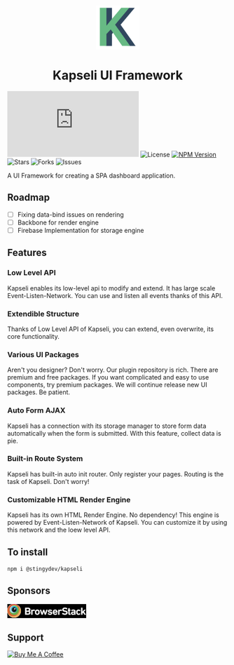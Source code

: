 <p align="center">
    <img src="./kapseli-logo.png" alt="kapseli-logo" height="100"><br>
</p>
<h1 align="center">Kapseli UI Framework</h1>

![Code Size](https://badgen.net/badgesize/normal/Stingy-Developer/Kapseli-UI-Framework/master/dist/js/bundle.js?style=flat-square&label=size&color=47BB77&labelColor=000)
![License](https://badgen.net/badge/license/MIT/blue?style=flat-square&color=47BB77&labelColor=000)
[![NPM Version](https://img.shields.io/npm/v/@stingydev/kapseli?style=flat-square&color=47BB77&labelColor=000)](https://www.npmjs.com/package/@stingydev/kapseli)
![Stars](https://badgen.net/github/stars/Stingy-Developer/Kapseli-UI-Framework?style=flat-square&color=47BB77&labelColor=000)
![Forks](https://badgen.net/github/forks/Stingy-Developer/Kapseli-UI-Framework?style=flat-square&color=47BB77&labelColor=000)
![Issues](https://badgen.net/github/issues/Stingy-Developer/Kapseli-UI-Framework?style=flat-square&color=47BB77&labelColor=000)

A UI Framework for creating a SPA dashboard application.

## Roadmap

* [ ] Fixing data-bind issues on rendering
* [ ] Backbone for render engine
* [ ] Firebase Implementation for storage engine

## Features

### Low Level API
Kapseli enables its low-level api to modify and extend. It has large scale Event-Listen-Network. You can use and listen all events thanks of this API.

### Extendible Structure
Thanks of Low Level API of Kapseli, you can extend, even overwrite, its core functionality.

### Various UI Packages
Aren't you designer? Don't worry. Our plugin repository is rich. There are premium and free packages. If you want complicated and easy to use components, try premium packages. We will continue release new UI packages. Be patient.

### Auto Form AJAX
Kapseli has a connection with its storage manager to store form data automatically when the form is submitted. With this feature, collect data is pie.

### Built-in Route System
Kapseli has built-in auto init router. Only register your pages. Routing is the task of Kapseli. Don't worry!

### Customizable HTML Render Engine
Kapseli has its own HTML Render Engine. No dependency! This engine is powered by Event-Listen-Network of Kapseli. You can customize it by using this network and the loew level API.


## To install
```bash
npm i @stingydev/kapseli
```

## Sponsors 

![browserstack](./sponsors/browserstack.jpeg)

## Support

<a href="https://www.buymeacoffee.com/stingydev" target="_blank"><img src="https://cdn.buymeacoffee.com/buttons/v2/default-yellow.png" alt="Buy Me A Coffee" width="200px"></a>



